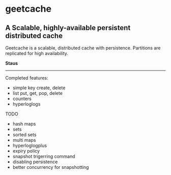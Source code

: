geetcache
=========
A Scalable, highly-available persistent distributed cache
---------------------------------------------------------

Geetcache is a scalable, distributed cache with persistence. Partitions are replicated for high
availability.

**Staus**

---

Completed features:

* simple key create, delete
* list put, get, pop, delete
* counters
* hyperloglogs

TODO

* hash maps
* sets
* sorted sets
* multi maps
* hyperloglogplus
* expiry policy
* snapshot trigerring command
* disabling persistence
* better concurrency for snapshotting


